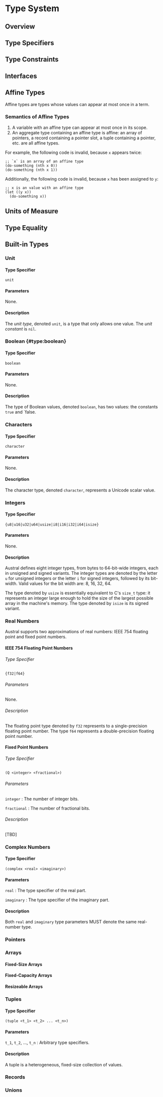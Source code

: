 # Type System

## Overview

## Type Specifiers

## Type Constraints

## Interfaces

## Affine Types

Affine types are types whose values can appear at most once in a term.

### Semantics of Affine Types

1. A variable with an affine type can appear at most once in its scope.
2. An aggregate type containing an affine type is affine: an array of pointers,
   a record containing a pointer slot, a tuple containing a pointer, etc. are
   all affine types.

For example, the following code is invalid, because `x` appears twice:

```
;; `x` is an array of an affine type
(do-something (nth x 0))
(do-something (nth x 1))
```

Additionally, the following code is invalid, because `x` has been assigned to `y`:

```
;; x is an value with an affine type
(let ((y x))
  (do-something x))
```

## Units of Measure

## Type Equality

## Built-in Types

### Unit

#### Type Specifier

```
unit
```

#### Parameters

None.

#### Description

The *unit type*, denoted `unit`, is a type that only allows one value. The *unit
constant* is `nil`.

### Boolean {#type:boolean}

#### Type Specifier

```
boolean
```

#### Parameters

None.

#### Description

The type of Boolean values, denoted `boolean`, has two values: the constants
`true` and `false.

### Characters

#### Type Specifier

```
character
```

#### Parameters

None.

#### Description

The character type, denoted `character`, represents a Unicode scalar value.

### Integers

#### Type Specifier

```
{u8|u16|u32|u64|usize|i8|i16|i32|i64|isize}
```

#### Parameters

None.

#### Description

Austral defines eight integer types, from bytes to 64-bit-wide integers, each in
unsigned and signed variants. The integer types are denoted by the letter `u`
for unsigned integers or the letter `i` for signed integers, followed by its
bit-width. Valid values for the bit width are: 8, 16, 32, 64.

The type denoted by `usize` is essentially equivalent to C's `size_t` type: it
represents an integer large enough to hold the size of the largest possible
array in the machine's memory. The type denoted by `isize` is its signed
variant.

### Real Numbers

Austral supports two approximations of real numbers: IEEE 754 floating point and
fixed point numbers.

#### IEEE 754 Floating Point Numbers

###### Type Specifier

```
{f32|f64}
```

###### Parameters

None.

###### Description

The floating point type denoted by `f32` represents to a single-precision
floating point number. The type `f64` represents a double-precision floating
point number.

#### Fixed Point Numbers

###### Type Specifier

```
(Q <integer> <fractional>)
```

###### Parameters

`integer`
:  The number of integer bits.

`fractional`
: The number of fractional bits.

###### Description

[TBD]

### Complex Numbers

#### Type Specifier

```
(complex <real> <imaginary>)
```

#### Parameters

`real`
: The type specifier of the real part.

`imaginary`
: The type specifier of the imaginary part.

#### Description

Both `real` and `imaginary` type parameters MUST denote the same real-number
type.

### Pointers

### Arrays

#### Fixed-Size Arrays

#### Fixed-Capacity Arrays

#### Resizeable Arrays

### Tuples

#### Type Specifier

```
(tuple <t_1> <t_2> ... <t_n>)
```

#### Parameters

`t_1`, `t_2`, ..., `t_n`
: Arbitrary type specifiers.

#### Description

A tuple is a heterogeneous, fixed-size collection of values.

### Records

### Unions
